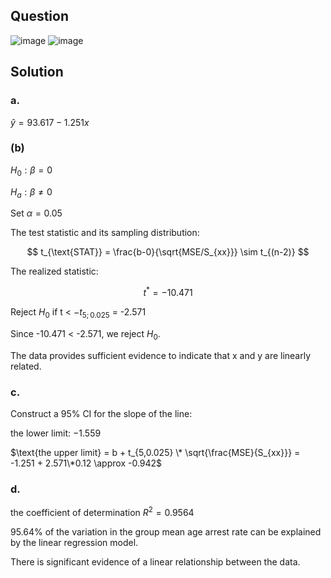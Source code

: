## Question

![image](https://github.com/user-attachments/assets/f1fd9919-6816-472d-bf74-c6a385ddd9a1)
![image](https://github.com/user-attachments/assets/1bda5bee-89f1-4e23-b31d-67d115f9b3c2)

## Solution

### a.

$\hat{y} = 93.617 - 1.251x$  

### (b)

$H_0: \beta = 0 \quad \quad$

$H_a: \beta \neq 0$

$\text{Set } \alpha = 0.05$  
  
The test statistic and its sampling distribution:

$$
t_{\text{STAT}} = \frac{b-0}{\sqrt{MSE/S_{xx}}} \sim t_{(n-2)}
$$

The realized statistic:

$$
t^* = -10.471
$$

Reject $H_0$ if t < $-t_{5;0.025}$ = -2.571
  
Since -10.471 < -2.571, we reject $H_0$.

The data provides sufficient evidence to indicate that x and y are linearly related.

### c.

Construct a 95% CI for the slope of the line:

the lower limit: $-1.559$

$\text{the upper limit} = b + t_{5,0.025} \* \sqrt{\frac{MSE}{S_{xx}}} = -1.251 + 2.571\*0.12 \approx -0.942$

### d.

the coefficient of determination $R^2 = 0.9564$ 

95.64% of the variation in the group mean age arrest rate can be explained by the linear regression model.

There is significant evidence of a linear relationship between the data.
